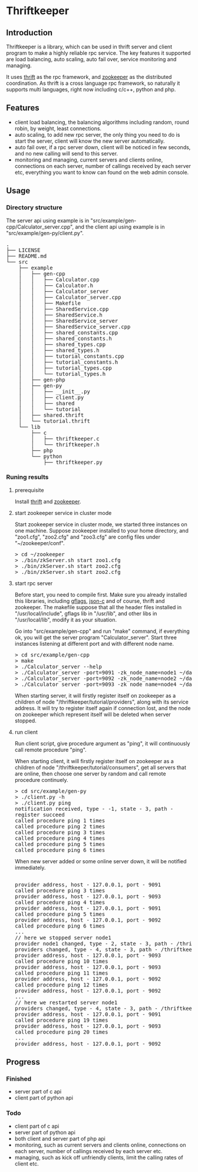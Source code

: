# Thriftkeeper

## Introduction

Thriftkeeper is a library, which can be used in thrift server and client program to make a highly reliable rpc service. The key features it supported are load balancing, auto scaling, auto fail over, service monitoring and managing.

It uses [thrift][thrift] as the rpc framework, and [zookeeper][zookeeper] as the distributed coordination. As thrift is a cross language rpc framework, so naturally it supports multi languages, right now including c/c++, python and php. 

## Features

*  client load balancing, the balancing algorithms including random, round robin, by weight, least connections.
*  auto scaling, to add new rpc server, the only thing you need to do is start the server, client will know the new server automatically.
*  auto fail over, if a rpc server down, client will be noticed in few seconds, and no new calling will send to this server.
*  monitoring and managing, current servers and clients online, connections on each server, number of callings received by each server etc, everything you want to know can found on the web admin console.

## Usage

### Directory structure

The server api using example is in "src/example/gen-cpp/Calculator_server.cpp", and the client api using example is in "src/example/gen-py/client.py".

<pre>
.
├── LICENSE
├── README.md
└── src
    ├── example
    │   ├── gen-cpp
    │   │   ├── Calculator.cpp
    │   │   ├── Calculator.h
    │   │   ├── Calculator_server
    │   │   ├── Calculator_server.cpp
    │   │   ├── Makefile
    │   │   ├── SharedService.cpp
    │   │   ├── SharedService.h
    │   │   ├── SharedService_server
    │   │   ├── SharedService_server.cpp
    │   │   ├── shared_constants.cpp
    │   │   ├── shared_constants.h
    │   │   ├── shared_types.cpp
    │   │   ├── shared_types.h
    │   │   ├── tutorial_constants.cpp
    │   │   ├── tutorial_constants.h
    │   │   ├── tutorial_types.cpp
    │   │   └── tutorial_types.h
    │   ├── gen-php
    │   ├── gen-py
    │   │   ├── __init__.py
    │   │   ├── client.py
    │   │   ├── shared
    │   │   └── tutorial
    │   ├── shared.thrift
    │   └── tutorial.thrift
    └── lib
        ├── c
        │   ├── thriftkeeper.c
        │   └── thriftkeeper.h
        ├── php
        └── python
            ├── thriftkeeper.py
</pre>

### Runing results

 1. prerequisite

    Install [thrift][thrift] and [zookeeper][zookeeper].
    
 1. start zookeeper service in cluster mode

    Start zookeeper service in cluster mode, we started three instances on one machine. Suppose zookeeper installed to your home directory, and  "zoo1.cfg", "zoo2.cfg" and "zoo3.cfg" are config files under  "~/zookeeper/conf".

    <pre>
    > cd ~/zookeeper
    > ./bin/zkServer.sh start zoo1.cfg
    > ./bin/zkServer.sh start zoo2.cfg
    > ./bin/zkServer.sh start zoo2.cfg
    </pre>
    
 1. start rpc server

    Before start, you need to compile first. Make sure you already installed this libraries, including [gflags][gflags], [json-c][json-c] and of course, thrift and zookeeper. The makefile suppose that all the header files installed in "/usr/local/include", gflags lib in "/usr/lib", and other libs in "/usr/local/lib", modify it as your situation.
    
    Go into "src/example/gen-cpp" and run "make" command, if everything ok, you will get the server program "Calculator_server". Start three instances listening at different port and with different node name.

    <pre>
    > cd src/example/gen-cpp
    > make
    > ./Calculator_server --help
    > ./Calculator_server -port=9091 -zk_node_name=node1 ~/data/thriftkeeper/tutorial_node1.log 2>&1 &
    > ./Calculator_server -port=9092 -zk_node_name=node2 ~/data/thriftkeeper/tutorial_node1.log 2>&1 &
    > ./Calculator_server -port=9093 -zk_node_name=node4 ~/data/thriftkeeper/tutorial_node1.log 2>&1 &
    </pre>
    
    When starting server, it will firstly register itself on zookeeper as a children of node "/thriftkeeper/tutorial/providers", along with its service address. It will try to register itself again if connection lost, and the node on zookeeper which represent itself will be deleted when server stopped.

 1. run client
 
    Run client script, give procedure argument as "ping", it will continuously call remote procedure "ping".

    When starting client, it will firstly register itself on zookeeper as a children of node "/thriftkeeper/tutorial/consumers", get all servers that are online, then choose one server by random and call remote procedure continuely. 

    <pre>
    > cd src/example/gen-py
    > ./client.py -h
    > ./client.py ping
    notification received, type - -1, state - 3, path -
    register succeed
    called procedure ping 1 times
    called procedure ping 2 times
    called procedure ping 3 times
    called procedure ping 4 times
    called procedure ping 5 times
    called procedure ping 6 times
    </pre>
    
    When new server added or some online server down, it will be notified immediately.
 
    <pre>   
    provider address, host - 127.0.0.1, port - 9091
    called procedure ping 3 times
    provider address, host - 127.0.0.1, port - 9093
    called procedure ping 4 times
    provider address, host - 127.0.0.1, port - 9091
    called procedure ping 5 times
    provider address, host - 127.0.0.1, port - 9092
    called procedure ping 6 times
    ...
    // here we stopped server node1
    provider node1 changed, type - 2, state - 3, path - /thriftkeeper/tutorial/providers/node1
    providers changed, type - 4, state - 3, path - /thriftkeeper/tutorial/providers
    provider address, host - 127.0.0.1, port - 9093
    called procedure ping 10 times
    provider address, host - 127.0.0.1, port - 9093
    called procedure ping 11 times
    provider address, host - 127.0.0.1, port - 9092
    called procedure ping 12 times
    provider address, host - 127.0.0.1, port - 9092
    ...
    // here we restarted server node1
    providers changed, type - 4, state - 3, path - /thriftkeeper/tutorial/providers
    provider address, host - 127.0.0.1, port - 9091
    called procedure ping 19 times
    provider address, host - 127.0.0.1, port - 9093
    called procedure ping 20 times
    ...
    provider address, host - 127.0.0.1, port - 9092
    </pre>

## Progress

### Finished

 *  server part of c api
 *  client part of python api

### Todo

 *  client part of c api
 *  server part of python api
 *  both client and server part of php api
 *  monitoring, such as current servers and clients online, connections on each server, number of callings received by each server etc.
 *  managing, such as kick off unfriendly clients, limit the calling rates of client etc.

[thrift]: http://thrift.apache.org/ "Thrift"
[zookeeper]: http://zookeeper.apache.org/ "ZooKeeper" 
[gflags]: https://code.google.com/p/gflags/ "gflags"
[json-c]: https://github.com/json-c/json-c "josn-c"
